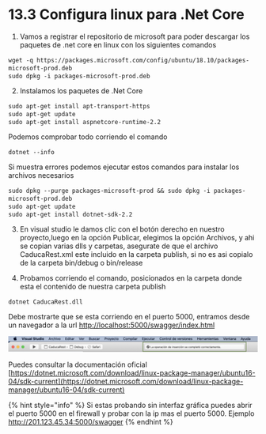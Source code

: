 # 13.3 Configura linux para .Net Core

1. Vamos a registrar el repositorio de microsoft para poder descargar los paquetes de .net core en linux con los siguientes comandos

```text
wget -q https://packages.microsoft.com/config/ubuntu/18.10/packages-microsoft-prod.deb
sudo dpkg -i packages-microsoft-prod.deb
```

2.  Instalamos los paquetes de .Net Core

```text
sudo apt-get install apt-transport-https
sudo apt-get update
sudo apt-get install aspnetcore-runtime-2.2
```

Podemos comprobar todo corriendo el comando

```text
dotnet --info
```

Si muestra errores podemos ejecutar estos comandos para instalar los archivos necesarios

```text
sudo dpkg --purge packages-microsoft-prod && sudo dpkg -i packages-microsoft-prod.deb
sudo apt-get update
sudo apt-get install dotnet-sdk-2.2
```

3. En visual studio le damos clic con el botón derecho en nuestro proyecto,luego en la opción Publicar, elegimos la opción Archivos, y ahi se copian varias dlls y carpetas, asegurate de que el archivo CaducaRest.xml este incluido en la carpeta publish, si no es asi copialo de la carpeta bin/debug o bin/release

4. Probamos corriendo el comando, posicionados en la carpeta donde esta el contenido de nuestra carpeta publish 

```text
dotnet CaducaRest.dll
```

Debe mostrarte que se esta corriendo en el puerto 5000, entramos desde un navegador a la url [http://localhost:5000/swagger/index.html](http://localhost:5000/swagger/index.html)

![](../.gitbook/assets/image%20%28317%29.png)

Puedes consultar la documentación oficial [https://dotnet.microsoft.com/download/linux-package-manager/ubuntu16-04/sdk-current](https://dotnet.microsoft.com/download/linux-package-manager/ubuntu16-04/sdk-current)

{% hint style="info" %}
Si estas probando sin interfaz gráfica puedes abrir el puerto 5000 en el firewall y probar con la ip mas el puerto 5000. Ejemplo http://201.123.45.34:5000/swagger
{% endhint %}



